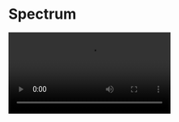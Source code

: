 # Spectrum

<video width="320" src="https://github.com/whde/Spectrum/blob/master/ScreenRecording_05-17-2019%2007-33-54.MP4?raw=true"></video>

